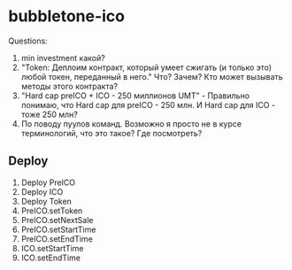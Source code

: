 # bubbletone-ico

Questions:
1. min investment какой?
2. "Token: Деплоим контракт, который умеет сжигать (и только это) любой токен, переданный в него." Что? Зачем? Кто может вызывать методы этого контракта?
3. "Hard cap preICO + ICO - 250 миллионов UMT" - Правильно понимаю, что Hard cap для preICO - 250 млн. И Hard cap для ICO - тоже 250 млн?
4. По поводу пуулов команд. Возможно я просто не в курсе терминологий, что это такое? Где посмотреть?


## Deploy
1. Deploy PreICO
2. Deploy ICO
3. Deploy Token
4. PreICO.setToken
5. PreICO.setNextSale
6. PreICO.setStartTime
7. PreICO.setEndTime
8. ICO.setStartTime
9. ICO.setEndTime

